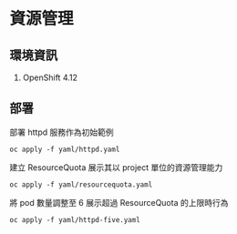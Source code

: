 # 資源管理

## 環境資訊
1. OpenShift 4.12

## 部署

部署 httpd 服務作為初始範例
```
oc apply -f yaml/httpd.yaml
```

建立 ResourceQuota 展示其以 project 單位的資源管理能力
```
oc apply -f yaml/resourcequota.yaml
```

將 pod 數量調整至 6 展示超過 ResourceQuota 的上限時行為
```
oc apply -f yaml/httpd-five.yaml
```